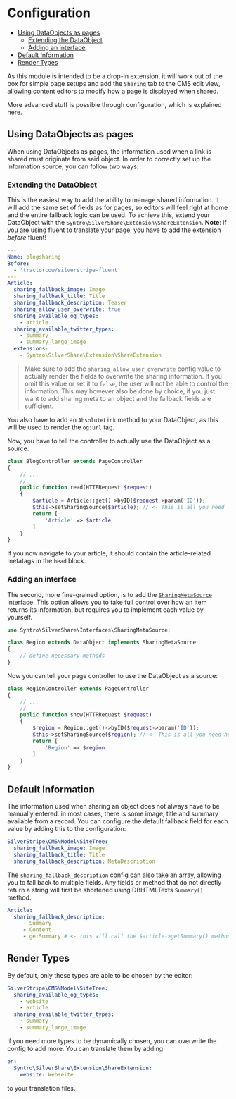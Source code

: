 # Configuration

<!-- TOC depthFrom:2 depthTo:6 withLinks:1 updateOnSave:1 orderedList:0 -->

- [Using DataObjects as pages](#using-dataobjects-as-pages)
	- [Extending the DataObject](#extending-the-dataobject)
	- [Adding an interface](#adding-an-interface)
- [Default Information](#default-information)
- [Render Types](#render-types)

<!-- /TOC -->

As this module is intended to be a drop-in extension, it will work out of the
box for simple page setups and add the `Sharing` tab to the CMS edit view,
allowing content editors to modify how a page is displayed when shared.

More advanced stuff is possible through configuration, which is explained here.

## Using DataObjects as pages
When using DataObjects as pages, the information used when a link is shared must
originate from said object. In order to correctly set up the information source,
you can follow two ways:

### Extending the DataObject
This is the easiest way to add the ability to manage shared information. It will
add the same set of fields as for pages, so editors will feel right at home and
the entire fallback logic can be used. To achieve this, extend your DataObject
with the `Syntro\SilverShare\Extension\ShareExtension`. **Note**: if you are
using fluent to translate your page, you have to add the extension *before*
fluent!
```yaml
---
Name: blogsharing
Before:
  - 'tractorcow/silverstripe-fluent'
---
Article:
  sharing_fallback_image: Image
  sharing_fallback_title: Title
  sharing_fallback_description: Teaser
  sharing_allow_user_overwrite: true
  sharing_available_og_types:
    - article
  sharing_available_twitter_types:
    - summary
    - summary_large_image
  extensions:
    - Syntro\SilverShare\Extension\ShareExtension
```
> Make sure to add the `sharing_allow_user_overwrite` config value to actually
> render the fields to overwrite the sharing information. If you omit this value
> or set it to `false`, the user will not be able to control the information.
> This may however also be done by choice, if you just want to add sharing meta
> to an object and the fallback fields are sufficient.

You also have to add an `AbsoluteLink` method to your DataObject, as this will
be used to render the `og:url` tag.

Now, you have to tell the controller to actually use the DataObject as a source:

```php
class BlogController extends PageController
{
    // ...
    //
    public function read(HTTPRequest $request)
    {
        $article = Article::get()->byID($request->param('ID'));
        $this->setSharingSource($article); // <- This is all you need
        return [
            'Article' => $article
        ]
    }
}
```
If you now navigate to your article, it should contain the article-related metatags
in the `head` block.

### Adding an interface
The second, more fine-grained option, is to add the [`SharingMetaSource`](/src/Interfaces/SharingMetaSource.php)
interface. This option allows you to take full control over how an item returns
its information, but requires you to implement each value by yourself.

```php
use Syntro\SilverShare\Interfaces\SharingMetaSource;

class Region extends DataObject implements SharingMetaSource
{
    // define necessary methods
}
```
Now you can tell your page controller to use the DataObject as a source:

```php
class RegionController extends PageController
{
    // ...
    //
    public function show(HTTPRequest $request)
    {
        $region = Region::get()->byID($request->param('ID'));
        $this->setSharingSource($region); // <- This is all you need here
        return [
            'Region' => $region
        ]
    }
}
```

## Default Information
The information used when sharing an object does not always have to be manually
entered. in most cases, there is some image, title and summary available from a
record. You can configure the default fallback field for each value by adding
this to the configuration:
```yaml
SilverStripe\CMS\Model\SiteTree:
  sharing_fallback_image: Image
  sharing_fallback_title: Title
  sharing_fallback_description: MetaDescription
```
The `sharing_fallback_description` config can also take an array, allowing you to
fall back to multiple fields. Any fields or method that do not directly return
a string will first be shortened using DBHTMLTexts `Summary()` method.
```yaml
Article:
  sharing_fallback_description:
     - Summary
     - Content
     - getSummary # <- this will call the $article->getSummary() method
```

## Render Types
By default, only these types are able to be chosen by the editor:
```yaml
SilverStripe\CMS\Model\SiteTree:
  sharing_available_og_types:
    - website
    - article
  sharing_available_twitter_types:
    - summary
    - summary_large_image
```
if you need more types to be dynamically chosen, you can overwrite the config to
add more. You can translate them by adding
```yaml
en:
  Syntro\SilverShare\Extension\ShareExtension:
    website: Webseite
```
to your translation files.
